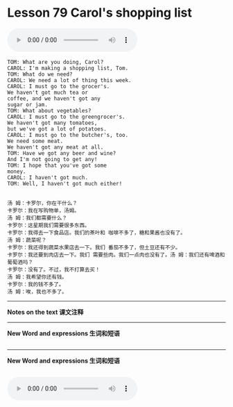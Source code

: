# Lesson 79 Carol's shopping list

​<audio id="audio" controls="" loop="loop">
    <source id="mp3" src="https://online1.tingclass.net/lesson/shi0529/0000/16/79.mp3"> 
</audio>

```
TOM: What are you doing, Carol?
CAROL: I'm making a shopping list, Tom.
TOM: What do we need?
CAROL: We need a lot of thing this week.
CAROL: I must go to the grocer's.
We haven't got much tea or
coffee, and we haven't got any
sugar or jam.
TOM: What about vegetables?
CAROL: I must go to the greengrocer's.
We haven't got many tomatoes,
but we've got a lot of potatoes.
CAROL: I must go to the butcher's, too.
We need some meat.
We haven't got any meat at all.
TOM: Have we got any beer and wine?
And I'm not going to get any!
TOM: I hope that you've got some
money.
CAROL: I haven't got much.
TOM: Well, I haven't got much either!


汤 姆：卡罗尔，你在干什么？
卡罗尔：我在写购物单，汤姆。
汤 姆：我们都需要什么？
卡罗尔：这星期我们需要很多东西。
卡罗尔：我得去一下食品店。我们的茶叶和 咖啡不多了，糖和果酱也没有了。
汤 姆：蔬菜呢？
卡罗尔：我还得到蔬菜水果店去一下。我们 番茄不多了，但土豆还有不少。
卡罗尔：我还要到肉店去一下。我们 需要些肉。我们一点肉也没有了。汤 姆：我们还有啤酒和葡萄酒吗？
卡罗尔：没有了。不过，我不打算去买！
汤 姆：我希望你还有钱。
卡罗尔：我的钱不多了。
汤 姆：唉，我也不多了。
```

------------
**Notes on the text 课文注释**

-------------
**New Word and expressions 生词和短语**
```markdown

```
-------------

**New Word and expressions 生词和短语**
```markdown

```

<audio id="audio" controls="" loop="loop">
    <source id="mp3" src="https://i.xiao84.com/en-nce/1mp3-en/lesson80.mp3">
</audio>